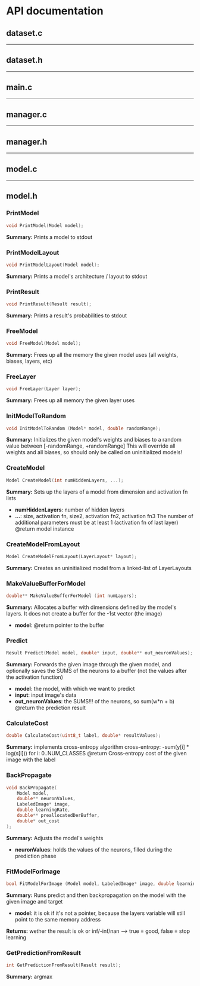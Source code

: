 # __API documentation__


## __dataset.c__


---

## __dataset.h__


---

## __main.c__


---

## __manager.c__


---

## __manager.h__


---

## __model.c__


---

## __model.h__
### __PrintModel__
```c
void PrintModel(Model model);
```
__Summary:__
 Prints a model to stdout




### __PrintModelLayout__
```c
void PrintModelLayout(Model model);
```
__Summary:__
 Prints a model's architecture / layout to stdout 




### __PrintResult__
```c
void PrintResult(Result result);
```
__Summary:__
 Prints a result's probabilities to stdout




### __FreeModel__
```c
void FreeModel(Model model);
```
__Summary:__
 Frees up all the memory the given model uses (all weights, biases, layers, etc) 




### __FreeLayer__
```c
void FreeLayer(Layer layer);
```
__Summary:__
 Frees up all memory the given layer uses 




### __InitModelToRandom__
```c
void InitModelToRandom (Model* model, double randomRange);
```
__Summary:__
 Initializes the given model's weights and biases to a random value between [-randomRange, +randomRange]
 This will override all weights and all biases, so should only be called on uninitialized models!




### __CreateModel__
```c
Model CreateModel(int numHiddenLayers, ...);
```
__Summary:__
 Sets up the layers of a model from dimension and activation fn lists

- __numHiddenLayers__:  number of hidden layers
- __...__:  size, activation fn, size2, activation fn2, activation fn3 The number of additional parameters must be at least 1 (activation fn of last layer)
 @return model instance




### __CreateModelFromLayout__
```c
Model CreateModelFromLayout(LayerLayout* layout);
```
__Summary:__
 Creates an uninitialized model from a linked-list of LayerLayouts




### __MakeValueBufferForModel__
```c
double** MakeValueBufferForModel (int numLayers);
```
__Summary:__
 Allocates a buffer with dimensions defined by the model's layers. 
 It does not create a buffer for the -1st vector (the image)

- __model__:  @return pointer to the buffer




### __Predict__
```c
Result Predict(Model model, double* input, double** out_neuronValues);
```
__Summary:__
 Forwards the given image through the given model, and optionally saves the SUMS of the neurons to a buffer (not the values after the activation function)

- __model__:  the model, with which we want to predict
- __input__:  input image's data
- __out_neuronValues__:  the SUMS!!! of the neurons, so sum(w*n + b) @return the prediction result




### __CalculateCost__
```c
double CalculateCost(uint8_t label, double* resultValues);
```
__Summary:__
 implements cross-entropy algorithm
 cross-entropy: -sum(y[i] * log(s[i])) for i: 0..NUM_CLASSES
 @return Cross-entropy cost of the given image with the label




### __BackPropagate__
```c
void BackPropagate(
    Model model, 
    double** neuronValues, 
    LabeledImage* image, 
    double learningRate, 
    double** preallocatedDerBuffer, 
    double* out_cost
);
```
__Summary:__
 Adjusts the model's weights

- __neuronValues__:  holds the values of the neurons, filled during the prediction phase



### __FitModelForImage__
```c
bool FitModelForImage (Model model, LabeledImage* image, double learningRate, double** preallocatedValueBuffer, double** preallocatedDerBuffer, double* out_cost);
```
__Summary:__
 Runs predict and then backpropagation on the model with the given image and target

- __model__:  it is ok if it's not a pointer, because the layers variable will still point to the same memory address

__Returns:__
 wether the result is ok or inf/-inf/nan --> true = good, false = stop learning



### __GetPredictionFromResult__
```c
int GetPredictionFromResult(Result result);
```
__Summary:__
 argmax





